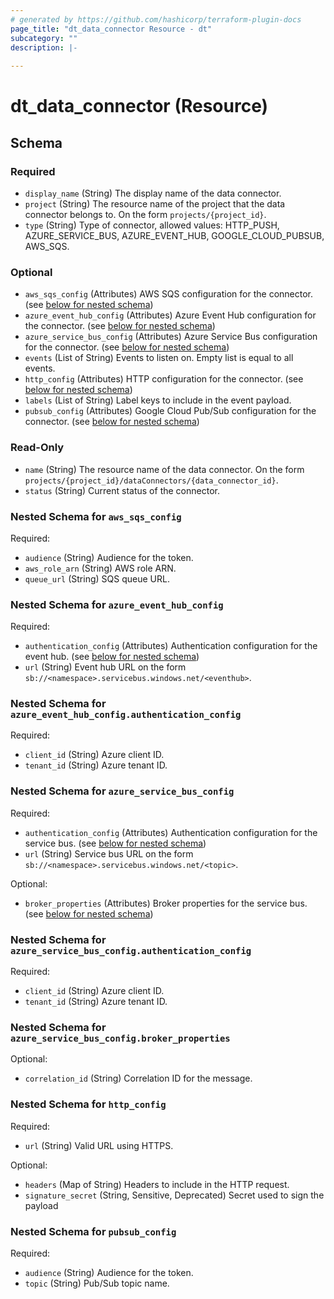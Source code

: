 ```yaml
---
# generated by https://github.com/hashicorp/terraform-plugin-docs
page_title: "dt_data_connector Resource - dt"
subcategory: ""
description: |-
  
---
```


# dt_data_connector (Resource)





<!-- schema generated by tfplugindocs -->
## Schema

### Required

- `display_name` (String) The display name of the data connector.
- `project` (String) The resource name of the project that the data connector belongs to. On the form `projects/{project_id}`.
- `type` (String) Type of connector, allowed values: HTTP_PUSH, AZURE_SERVICE_BUS, AZURE_EVENT_HUB, GOOGLE_CLOUD_PUBSUB, AWS_SQS.

### Optional

- `aws_sqs_config` (Attributes) AWS SQS configuration for the connector. (see [below for nested schema](#nestedatt--aws_sqs_config))
- `azure_event_hub_config` (Attributes) Azure Event Hub configuration for the connector. (see [below for nested schema](#nestedatt--azure_event_hub_config))
- `azure_service_bus_config` (Attributes) Azure Service Bus configuration for the connector. (see [below for nested schema](#nestedatt--azure_service_bus_config))
- `events` (List of String) Events to listen on. Empty list is equal to all events.
- `http_config` (Attributes) HTTP configuration for the connector. (see [below for nested schema](#nestedatt--http_config))
- `labels` (List of String) Label keys to include in the event payload.
- `pubsub_config` (Attributes) Google Cloud Pub/Sub configuration for the connector. (see [below for nested schema](#nestedatt--pubsub_config))

### Read-Only

- `name` (String) The resource name of the data connector. On the form `projects/{project_id}/dataConnectors/{data_connector_id}`.
- `status` (String) Current status of the connector.

<a id="nestedatt--aws_sqs_config"></a>
### Nested Schema for `aws_sqs_config`

Required:

- `audience` (String) Audience for the token.
- `aws_role_arn` (String) AWS role ARN.
- `queue_url` (String) SQS queue URL.


<a id="nestedatt--azure_event_hub_config"></a>
### Nested Schema for `azure_event_hub_config`

Required:

- `authentication_config` (Attributes) Authentication configuration for the event hub. (see [below for nested schema](#nestedatt--azure_event_hub_config--authentication_config))
- `url` (String) Event hub URL on the form `sb://<namespace>.servicebus.windows.net/<eventhub>`.

<a id="nestedatt--azure_event_hub_config--authentication_config"></a>
### Nested Schema for `azure_event_hub_config.authentication_config`

Required:

- `client_id` (String) Azure client ID.
- `tenant_id` (String) Azure tenant ID.



<a id="nestedatt--azure_service_bus_config"></a>
### Nested Schema for `azure_service_bus_config`

Required:

- `authentication_config` (Attributes) Authentication configuration for the service bus. (see [below for nested schema](#nestedatt--azure_service_bus_config--authentication_config))
- `url` (String) Service bus URL on the form `sb://<namespace>.servicebus.windows.net/<topic>`.

Optional:

- `broker_properties` (Attributes) Broker properties for the service bus. (see [below for nested schema](#nestedatt--azure_service_bus_config--broker_properties))

<a id="nestedatt--azure_service_bus_config--authentication_config"></a>
### Nested Schema for `azure_service_bus_config.authentication_config`

Required:

- `client_id` (String) Azure client ID.
- `tenant_id` (String) Azure tenant ID.


<a id="nestedatt--azure_service_bus_config--broker_properties"></a>
### Nested Schema for `azure_service_bus_config.broker_properties`

Optional:

- `correlation_id` (String) Correlation ID for the message.



<a id="nestedatt--http_config"></a>
### Nested Schema for `http_config`

Required:

- `url` (String) Valid URL using HTTPS.

Optional:

- `headers` (Map of String) Headers to include in the HTTP request.
- `signature_secret` (String, Sensitive, Deprecated) Secret used to sign the payload


<a id="nestedatt--pubsub_config"></a>
### Nested Schema for `pubsub_config`

Required:

- `audience` (String) Audience for the token.
- `topic` (String) Pub/Sub topic name.
